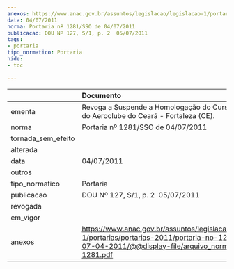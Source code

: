 ```yaml
---
anexos: https://www.anac.gov.br/assuntos/legislacao/legislacao-1/portarias/portarias-2011/portaria-no-1281-sso-de-07-04-2011/@@display-file/arquivo_norma/PA2011-1281.pdf
data: 04/07/2011
norma: Portaria nº 1281/SSO de 04/07/2011
publicacao: DOU Nº 127, S/1, p. 2  05/07/2011
tags:
- portaria
tipo_normatico: Portaria
hide: 
- toc 
 
---
```


|                    | Documento                                                                                                                                                         |
|:-------------------|:------------------------------------------------------------------------------------------------------------------------------------------------------------------|
| ementa             | Revoga a Suspende a Homologação do Curso de MMA, do Aeroclube do Ceará - Fortaleza (CE).                                                                          |
| norma              | Portaria nº 1281/SSO de 04/07/2011                                                                                                                                |
| tornada_sem_efeito |                                                                                                                                                                   |
| alterada           |                                                                                                                                                                   |
| data               | 04/07/2011                                                                                                                                                        |
| outros             |                                                                                                                                                                   |
| tipo_normatico     | Portaria                                                                                                                                                          |
| publicacao         | DOU Nº 127, S/1, p. 2  05/07/2011                                                                                                                                 |
| revogada           |                                                                                                                                                                   |
| em_vigor           |                                                                                                                                                                   |
| anexos             | https://www.anac.gov.br/assuntos/legislacao/legislacao-1/portarias/portarias-2011/portaria-no-1281-sso-de-07-04-2011/@@display-file/arquivo_norma/PA2011-1281.pdf |